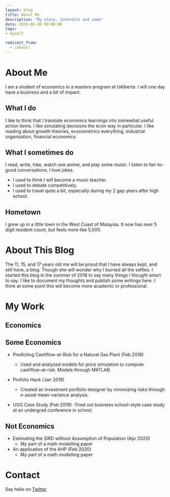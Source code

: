 ```yaml
---
layout: blog
title: About Me
description: "My story, interests and some"
data: 2020-06-30 09:00:00
tags: 
- myself

redirect_from:
  - /about/
---
```



# About Me
I am a student of economics in a masters program at UAlberta. I will one day have a business and a bit of impact.  

## What I do 
I like to think that I translate economics learnings into somewhat useful action items. I like simulating decisions the econ way in particular. I like reading about growth theories, econometrics everything, industrial organisation, financial economics.  

## What I sometimes do
I read, write, hike, watch one anime, and play some music. I listen to fair-to-good conversations. I love jokes. 
- I used to think I will become a music teacher.
- I used to debate competitively. 
- I used to travel quite a bit, especially during my 2 gap years after high school. 

## Hometown
I grew up in a little town in the West Coast of Malaysia. It now has over 5 digit resident count, but feels more like 5,000. 

# About This Blog
The 11, 15, and 17 years old me will be proud that I have always kept, and still have, a blog. Though she will wonder why I burned all the selfies. I started this blog in the summer of 2018 to say many things I thought smart to say. I like to document my thoughts and publish some writings here. I think at some point this will become more academic or professional.  

# My Work

## Economics

## Some Economics

- Predicting Cashflow-at-Risk for a Natural Gas Plant (Feb 2019)
    - Used and analyzed models for price simulation to compute cashflow-at-risk. Models through MATLAB.

- Profolio Hack (Jan 2019)
    - Created an investment portfolio designer by minimizing risks through n-asset mean-variance analysis.

- UGG Case Study (Feb 2019)
    -Tried out business school-style case study at an undergrad conference in school.


## Not Economics
- Estimating the SIRD without Assumption of Population (Apr 2020)
    - My part of a math modelling paper
- An application of the AHP (Feb 2020)
    - My part of a math modelling paper



# Contact 
Say hello on [Twitter](https://twitter.com/NatashaTing)

